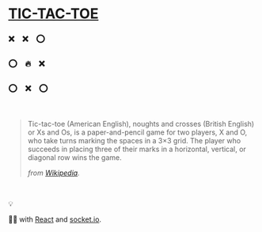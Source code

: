 # [TIC-TAC-TOE](https://iamskok-tic-tac-toe.glitch.me/)

### ❌&nbsp;&nbsp;&nbsp;&nbsp;❌&nbsp;&nbsp;&nbsp;&nbsp;⭕️
### ⭕️&nbsp;&nbsp;&nbsp;&nbsp;🔥&nbsp;&nbsp;&nbsp;&nbsp;❌
### ⭕️&nbsp;&nbsp;&nbsp;&nbsp;❌&nbsp;&nbsp;&nbsp;&nbsp;⭕️

<br />

> Tic-tac-toe (American English), noughts and crosses (British English) or 
Xs and Os, is a paper-and-pencil game for two players, X and O, who take turns marking the spaces in a 3×3 grid. The 
player who succeeds in placing three of their marks in a horizontal, vertical, or diagonal row wins the game.
>
> _from [Wikipedia](https://en.wikipedia.org/wiki/Tic-tac-toe)._

<br />

💡

👨‍💻 with [React](https://reactjs.org/) and [socket.io](https://socket.io/).